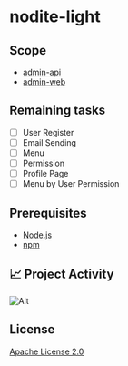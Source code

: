 # nodite-light

## Scope

- [admin-api](services/admin-api/README.md)
- [admin-web](websites/admin-web/README.md)

## Remaining tasks

- [ ] User Register
- [ ] Email Sending
- [ ] Menu
- [ ] Permission
- [ ] Profile Page
- [ ] Menu by User Permission

## Prerequisites

- [Node.js](https://nodejs.org/)
- [npm](https://docs.npmjs.com/downloading-and-installing-node-js-and-npm)

## 📈 Project Activity

![Alt](https://repobeats.axiom.co/api/embed/40488f78aa0f99bd08500ed36ffb5c949a94d026.svg "Repobeats analytics image")

## License

[Apache License 2.0](LICENSE)
